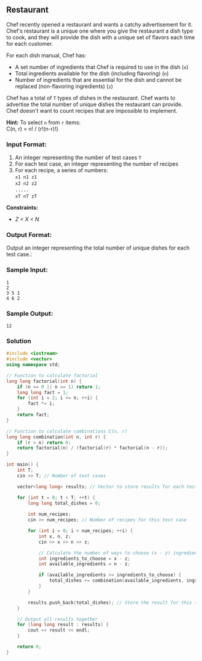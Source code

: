## **Restaurant**

Chef recently opened a restaurant and wants a catchy advertisement for it. Chef's restaurant is a unique one where you give the restaurant a dish type to cook, and they will provide the dish with a unique set of flavors each time for each customer. 

For each dish manual, Chef has:
- A set number of ingredients that Chef is required to use in the dish (`x`)
- Total ingredients available for the dish (including flavoring) (`n`)
- Number of ingredients that are essential for the dish and cannot be replaced (non-flavoring ingredients) (`z`)

Chef has a total of `T` types of dishes in the restaurant. Chef wants to advertise the total number of unique dishes the restaurant can provide. Chef doesn't want to count recipes that are impossible to implement.

**Hint:** To select `n` from `r` items:  
C(n, r) = n! / (r!(n-r)!)

### **Input Format**:
1. An integer representing the number of test cases `T`
2. For each test case, an integer representing the number of recipes
3. For each recipe, a series of numbers:\
    `x1 n1 z1`\
    `x2 n2 z2`\
    `.....`\
    `xT nT zT`

**Constraints:**
- _Z < X < N_

### **Output Format**:
Output an integer representing the total number of unique dishes for each test case.:

### **Sample Input**:
```
1
2
3 5 1
4 6 2
```
### **Sample Output**:
```
12
```


### **Solution**

```cpp
#include <iostream>
#include <vector>
using namespace std;

// Function to calculate factorial
long long factorial(int n) {
    if (n == 0 || n == 1) return 1;
    long long fact = 1;
    for (int i = 2; i <= n; ++i) {
        fact *= i;
    }
    return fact;
}

// Function to calculate combinations C(n, r)
long long combination(int n, int r) {
    if (r > n) return 0;  
    return factorial(n) / (factorial(r) * factorial(n - r));
}

int main() {
    int T;
    cin >> T; // Number of test cases

    vector<long long> results; // Vector to store results for each test case

    for (int t = 0; t < T; ++t) {
        long long total_dishes = 0;
        
        int num_recipes;
        cin >> num_recipes; // Number of recipes for this test case

        for (int i = 0; i < num_recipes; ++i) {
            int x, n, z;
            cin >> x >> n >> z;

            // Calculate the number of ways to choose (x - z) ingredients from (n - z) available ones
            int ingredients_to_choose = x - z;
            int available_ingredients = n - z;

            if (available_ingredients >= ingredients_to_choose) {
                total_dishes += combination(available_ingredients, ingredients_to_choose);
            }
        }

        results.push_back(total_dishes); // Store the result for this test case
    }

    // Output all results together
    for (long long result : results) {
        cout << result << endl;
    }

    return 0;
}

```
